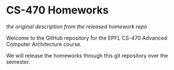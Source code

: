 # CS-470 Homeworks

*the original description from the released homework repo*

Welcome to the GitHub repository for the EPFL CS-470 Advanced Computer Architecture course.

We will release the homeworks through this git repository over the semester.


